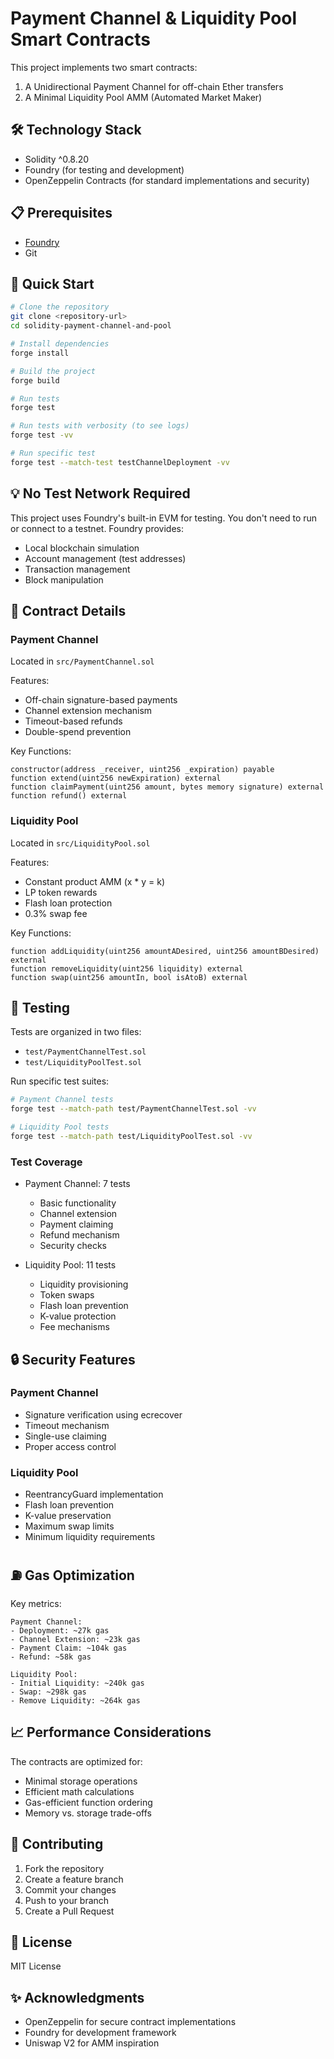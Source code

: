 # Payment Channel & Liquidity Pool Smart Contracts

This project implements two smart contracts:
1. A Unidirectional Payment Channel for off-chain Ether transfers
2. A Minimal Liquidity Pool AMM (Automated Market Maker)

## 🛠 Technology Stack

- Solidity ^0.8.20
- Foundry (for testing and development)
- OpenZeppelin Contracts (for standard implementations and security)

## 📋 Prerequisites

- [Foundry](https://book.getfoundry.sh/getting-started/installation)
- Git

## 🚀 Quick Start

```bash
# Clone the repository
git clone <repository-url>
cd solidity-payment-channel-and-pool

# Install dependencies
forge install

# Build the project
forge build

# Run tests
forge test

# Run tests with verbosity (to see logs)
forge test -vv

# Run specific test
forge test --match-test testChannelDeployment -vv
```

## 💡 No Test Network Required

This project uses Foundry's built-in EVM for testing. You don't need to run or connect to a testnet. Foundry provides:
- Local blockchain simulation
- Account management (test addresses)
- Transaction management
- Block manipulation

## 📝 Contract Details

### Payment Channel
Located in `src/PaymentChannel.sol`

Features:
- Off-chain signature-based payments
- Channel extension mechanism
- Timeout-based refunds
- Double-spend prevention

Key Functions:
```solidity
constructor(address _receiver, uint256 _expiration) payable
function extend(uint256 newExpiration) external
function claimPayment(uint256 amount, bytes memory signature) external
function refund() external
```

### Liquidity Pool
Located in `src/LiquidityPool.sol`

Features:
- Constant product AMM (x * y = k)
- LP token rewards
- Flash loan protection
- 0.3% swap fee

Key Functions:
```solidity
function addLiquidity(uint256 amountADesired, uint256 amountBDesired) external
function removeLiquidity(uint256 liquidity) external
function swap(uint256 amountIn, bool isAtoB) external
```

## 🧪 Testing

Tests are organized in two files:
- `test/PaymentChannelTest.sol`
- `test/LiquidityPoolTest.sol`

Run specific test suites:
```bash
# Payment Channel tests
forge test --match-path test/PaymentChannelTest.sol -vv

# Liquidity Pool tests
forge test --match-path test/LiquidityPoolTest.sol -vv
```

### Test Coverage
- Payment Channel: 7 tests
  - Basic functionality
  - Channel extension
  - Payment claiming
  - Refund mechanism
  - Security checks

- Liquidity Pool: 11 tests
  - Liquidity provisioning
  - Token swaps
  - Flash loan prevention
  - K-value protection
  - Fee mechanisms

## 🔒 Security Features

### Payment Channel
- Signature verification using ecrecover
- Timeout mechanism
- Single-use claiming
- Proper access control

### Liquidity Pool
- ReentrancyGuard implementation
- Flash loan prevention
- K-value preservation
- Maximum swap limits
- Minimum liquidity requirements

## ⛽ Gas Optimization

Key metrics:
```
Payment Channel:
- Deployment: ~27k gas
- Channel Extension: ~23k gas
- Payment Claim: ~104k gas
- Refund: ~58k gas

Liquidity Pool:
- Initial Liquidity: ~240k gas
- Swap: ~298k gas
- Remove Liquidity: ~264k gas
```

## 📈 Performance Considerations

The contracts are optimized for:
- Minimal storage operations
- Efficient math calculations
- Gas-efficient function ordering
- Memory vs. storage trade-offs

## 🤝 Contributing

1. Fork the repository
2. Create a feature branch
3. Commit your changes
4. Push to your branch
5. Create a Pull Request

## 📄 License

MIT License

## ✨ Acknowledgments

- OpenZeppelin for secure contract implementations
- Foundry for development framework
- Uniswap V2 for AMM inspiration
